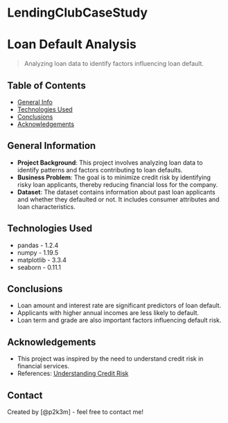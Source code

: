 # LendingClubCaseStudy


# Loan Default Analysis
> Analyzing loan data to identify factors influencing loan default.

## Table of Contents
* [General Info](#general-information)
* [Technologies Used](#technologies-used)
* [Conclusions](#conclusions)
* [Acknowledgements](#acknowledgements)

## General Information
- **Project Background**: This project involves analyzing loan data to identify patterns and factors contributing to loan defaults.
- **Business Problem**: The goal is to minimize credit risk by identifying risky loan applicants, thereby reducing financial loss for the company.
- **Dataset**: The dataset contains information about past loan applicants and whether they defaulted or not. It includes consumer attributes and loan characteristics.

## Technologies Used
- pandas - 1.2.4
- numpy - 1.19.5
- matplotlib - 3.3.4
- seaborn - 0.11.1

## Conclusions
- Loan amount and interest rate are significant predictors of loan default.
- Applicants with higher annual incomes are less likely to default.
- Loan term and grade are also important factors influencing default risk.

## Acknowledgements
- This project was inspired by the need to understand credit risk in financial services.
- References: [Understanding Credit Risk](https://www.investopedia.com/terms/c/creditrisk.asp)

## Contact
Created by [@p2k3m] - feel free to contact me!
